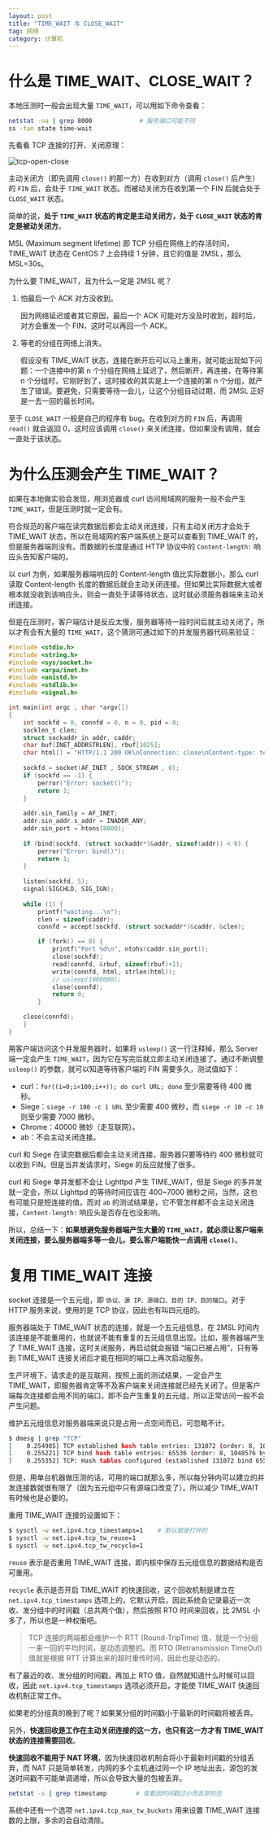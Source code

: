 ```yaml
---
layout: post
title: "TIME_WAIT 与 CLOSE_WAIT"
tag: 网络
category: 计算机
---
```




# 什么是 TIME_WAIT、CLOSE_WAIT？

本地压测时一般会出现大量 `TIME_WAIT`，可以用如下命令查看：

```sh
netstat -na | grep 8000             # 服务端口可能不同
ss -tan state time-wait
```

先看看 TCP 连接的打开、关闭原理：

![tcp-open-close](http://omy6w6iwk.bkt.clouddn.com/tcp-open-close.png)

主动关闭方（即先调用 `close()` 的那一方）在收到对方（调用 `close()` 后产生）的  `FIN` 后，会处于 `TIME_WAIT` 状态。而被动关闭方在收到第一个 FIN 后就会处于 `CLOSE_WAIT` 状态。

简单的说，**处于 `TIME_WAIT` 状态的肯定是主动关闭方，处于 `CLOSE_WAIT` 状态的肯定是被动关闭方**。

MSL (Maximum segment lifetime) 即 TCP 分组在网络上的存活时间，TIME_WAIT 状态在 CentOS 7 上会持续 1 分钟，且它的值是 2MSL，那么 MSL=30s。

为什么要 TIME_WAIT，且为什么一定是 2MSL 呢？

1. 怕最后一个 ACK 对方没收到。

   因为网络延迟或者其它原因，最后一个 ACK 可能对方没及时收到，超时后，对方会重发一个 FIN，这时可以再回一个 ACK。

2. 等老的分组在网络上消失。

   假设没有 TIME_WAIT 状态，连接在断开后可以马上重用，就可能出现如下问题：一个连接中的第 n 个分组在网络上延迟了，然后断开，再连接，在等待第 n 个分组时，它刚好到了，这时接收的其实是上一个连接的第 n 个分组，就产生了错误。要避免，只需要等待一会儿，让这个分组自动过期，而 2MSL 正好是一去一回的最长时间。

至于 `CLOSE_WAIT` 一般是自己的程序有 bug。在收到对方的 `FIN` 后，再调用 `read()` 就会返回 0，这时应该调用 `close()` 来关闭连接，但如果没有调用，就会一直处于该状态。



# 为什么压测会产生 TIME_WAIT？

如果在本地做实验会发现，用浏览器或 curl 访问局域网的服务一般不会产生 `TIME_WAIT`，但是压测时就一定会有。

符合规范的客户端在读完数据后都会主动关闭连接，只有主动关闭方才会处于 TIME_WAIT 状态，所以在局域网的客户端系统上是可以查看到 TIME_WAIT 的，但是服务器端则没有。而数据的长度是通过 HTTP 协议中的 `Content-length:` 响应头告知客户端的。

以 curl 为例，如果服务器端响应的 Content-length 值比实际数据小，那么 curl 读取 Content-length 长度的数据后就会主动关闭连接。但如果比实际数据大或者根本就没收到该响应头，则会一直处于读等待状态，这时就必须服务器端来主动关闭连接。

但是在压测时，客户端估计是反应太慢，服务器等待一段时间后就主动关闭了，所以才有会有大量的 `TIME_WAIT`，这个猜测可通过如下的并发服务器代码来验证：

```c
#include <stdio.h>
#include <string.h>
#include <sys/socket.h>
#include <arpa/inet.h>
#include <unistd.h>
#include <stdlib.h>
#include <signal.h>

int main(int argc , char *argv[])
{
	int sockfd = 0, connfd = 0, n = 0, pid = 0;
	socklen_t clen;
	struct sockaddr_in addr, caddr;
	char buf[INET_ADDRSTRLEN], rbuf[1025];
	char html[] = "HTTP/1.1 200 OK\nConnection: close\nContent-type: text/html\nContent-length: 6\n\nhello\n";
	
	sockfd = socket(AF_INET , SOCK_STREAM , 0);
	if (sockfd == -1) {
		perror("Error: socket()");
        return 1;
	}
	
	addr.sin_family = AF_INET;
	addr.sin_addr.s_addr = INADDR_ANY;
	addr.sin_port = htons(8000);
	
	if (bind(sockfd, (struct sockaddr*)&addr, sizeof(addr)) < 0) {
		perror("Error: bind()");
		return 1;
	}
	
	listen(sockfd, 5);
	signal(SIGCHLD, SIG_IGN);
	
	while (1) {
        printf("waiting...\n");
        clen = sizeof(caddr);
	    connfd = accept(sockfd, (struct sockaddr*)&caddr, &clen);

		if (fork() == 0) {
			printf("Port %d\n", ntohs(caddr.sin_port));
			close(sockfd);
			read(connfd, &rbuf, sizeof(rbuf)+1);
			write(connfd, html, strlen(html));
			// usleep(1000000);
			close(connfd);
			return 0;
		}

	close(connfd);
    }
}
```

用客户端访问这个并发服务器时，如果将 `usleep()` 这一行注释掉，那么 Server 端一定会产生 `TIME_WAIT`，因为它在写完后就立即主动关闭连接了。通过不断调整 `usleep()` 的参数，就可以知道等待客户端的 FIN 需要多久，测试值如下：

* curl：`for((i=0;i<100;i++)); do curl URL; done` 至少需要等待 400 微秒。
* Siege：`siege -r 100 -c 1 URL` 至少需要 400 微秒，而 `siege -r 10 -c 10` 则至少需要 7000 微秒。
* Chrome：40000 微妙（走互联网）。
* ab：不会主动关闭连接。

curl 和 Siege 在读完数据后都会主动关闭连接，服务器只要等待约 400 微秒就可以收到 FIN。但是当并发请求时，Siege 的反应就慢了很多。

curl 和 Siege 单并发都不会让 Lighttpd 产生 TIME_WAIT，但是 Siege 的多并发就一定会，所以 Lighttpd 的等待时间应该在 400~7000 微秒之间，当然，这也有可能只是短连接的值。而对 `ab` 的测试结果是，它不管怎样都不会主动关闭连接，`Content-length:` 响应头是否存在也没影响。

所以，总结一下：**如果想避免服务器端产生大量的 `TIME_WAIT`，就必须让客户端来关闭连接，要么服务器端多等一会儿，要么客户端能快一点调用 `close()`**。



# 复用 TIME_WAIT 连接

socket 连接是一个五元组，即 `协议、源 IP、源端口、目的 IP、目的端口`。对于 HTTP 服务来说，使用的是 TCP 协议，因此也有叫四元组的。

服务器端处于 TIME_WAIT 状态的连接，就是一个五元组信息，在 2MSL 时间内该连接是不能重用的，也就说不能有重复的五元组信息出现。比如，服务器端产生了 TIME_WAIT 连接，这时关闭服务，再启动就会报错 “端口已被占用”，只有等到 TIME_WAIT 连接关闭后才能在相同的端口上再次启动服务。

生产环境下，请求走的是互联网，按照上面的测试结果，一定会产生 TIME_WAIT，即服务器肯定等不及客户端来关闭连接就已经先关闭了。但是客户端每次连接都会用不同的端口，即不会产生重复的五元组，所以正常访问一般不会产生问题。

维护五元组信息对服务器端来说只是占用一点空间而已，可忽略不计。

```sh
$ dmesg | grep "TCP"
[    0.254985] TCP established hash table entries: 131072 (order: 8, 1048576 bytes)
[    0.255221] TCP bind hash table entries: 65536 (order: 8, 1048576 bytes)
[    0.255352] TCP: Hash tables configured (established 131072 bind 65536)
```

但是，用单台机器做压测的话，可用的端口就那么多，所以每分钟内可以建立的并发连接数就很有限了（因为五元组中只有源端口改变了）。所以减少 TIME_WAIT 有时候也是必要的。

重用 TIME_WAIT 连接的设置如下：

```sh
$ sysctl -w net.ipv4.tcp_timestamps=1    # 默认就是打开的
$ sysctl -w net.ipv4.tcp_tw_reuse=1
$ sysctl -w net.ipv4.tcp_tw_recycle=1
```

`reuse` 表示是否重用 TIME_WAIT 连接，即内核中保存五元组信息的数据结构是否可重用。

`recycle` 表示是否开启 TIME_WAIT 的快速回收，这个回收机制是建立在 `net.ipv4.tcp_timestamps` 选项上的，它默认开启，因此系统会记录最近一次收、发分组中的时间戳（总共两个值），然后按照 RTO 时间来回收，比 2MSL 小多了，所以也是一种权衡吧。

> TCP 连接的两端都会维护一个 RTT (Round-TripTime) 值，就是一个分组一来一回的平均时间，是动态调整的。而 RTO (Retransmission TimeOut) 值就是根据 RTT 计算出来的超时重传时间，因此也是动态的。

有了最近的收、发分组的时间戳，再加上 RTO 值，自然就知道什么时候可以回收，因此 `net.ipv4.tcp_timestamps` 选项必须开启，才能使 TIME_WAIT 快速回收机制正常工作。

如果老的分组真的晚到了呢？如果某分组的时间戳小于最新的时间戳将被丢弃。

另外，**快速回收是工作在主动关闭连接的这一方，也只有这一方才有 TIME_WAIT 状态的连接需要回收**。

**快速回收不能用于 NAT 环境**，因为快速回收机制会将小于最新时间戳的分组丢弃，而 NAT 只是简单转发，内网的多个主机通过同一个 IP 地址出去，源包的发送时间戳不可能单调递增，所以会导致大量的包被丢弃。

```sh
netstat -s | grep timestamp        # 查看因时间戳过小而丢弃的包
```

系统中还有一个选项 `net.ipv4.tcp_max_tw_buckets` 用来设置 TIME_WAIT 连接数的上限，多余的会自动清除。
